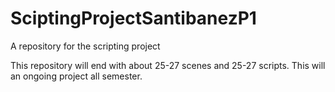 # SciptingProjectSantibanezP1
A repository for the scripting project

This repository will end with about 25-27 scenes and 25-27 scripts. This will an ongoing project all semester.
